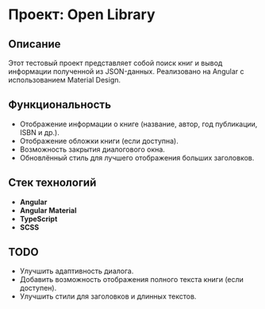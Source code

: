 # Проект: Open Library

## Описание
Этот тестовый проект представляет собой поиск книг и вывод информации полученной из JSON-данных. Реализовано на Angular с использованием Material Design.

## Функциональность
- Отображение информации о книге (название, автор, год публикации, ISBN и др.).
- Отображение обложки книги (если доступна).
- Возможность закрытия диалогового окна.
- Обновлённый стиль для лучшего отображения больших заголовков.


## Стек технологий
- **Angular**
- **Angular Material**
- **TypeScript**
- **SCSS**

## TODO
- Улучшить адаптивность диалога.
- Добавить возможность отображения полного текста книги (если доступен).
- Улучшить стили для заголовков и длинных текстов.